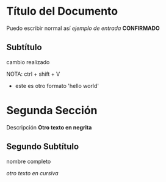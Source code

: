 # Título del Documento
Puedo escribir normal así
*ejemplo de entrada*
**CONFIRMADO**
## Subtítulo

cambio realizado 


NOTA: ctrl + shift + V
- este es otro formato 'hello world'

# Segunda Sección
Descripción
**Otro texto en negrita**
## Segundo Subtítulo

nombre completo

*otro texto en cursiva*
